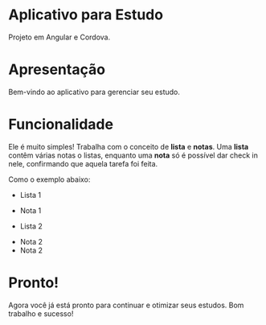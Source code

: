 # Aplicativo para Estudo

Projeto em Angular e Cordova.

# Apresentação

Bem-vindo ao aplicativo para gerenciar seu estudo.

# Funcionalidade

Ele é muito simples!
Trabalha com o conceito de **lista** e **notas**. Uma **lista** contêm várias notas o listas, enquanto uma **nota** só é possível dar check in nele, confirmando que aquela tarefa foi feita. 

Como o exemplo abaixo:

* Lista 1
+ Nota 1
* Lista 2
+ Nota 2
+ Nota 2

# Pronto!

Agora você já está pronto para continuar e otimizar seus estudos. Bom trabalho e sucesso!